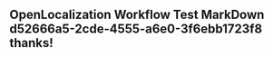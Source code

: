 <properties
ms.topic="hero-topic"
ms.test1="hero-topic"
ms.test2="test"/>

## OpenLocalization Workflow Test MarkDown d52666a5-2cde-4555-a6e0-3f6ebb1723f8 thanks!
